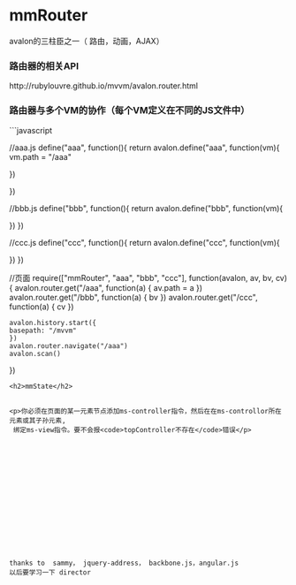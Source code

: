 mmRouter
=============

avalon的三柱臣之一（ 路由，动画，AJAX）


<h3>路由器的相关API</h3>
http://rubylouvre.github.io/mvvm/avalon.router.html

<h3>路由器与多个VM的协作（每个VM定义在不同的JS文件中）</h3>
```javascript

//aaa.js
define("aaa", function(){
   return  avalon.define("aaa", function(vm){
        vm.path = "/aaa"
  
   })

})

//bbb.js
define("bbb", function(){
   return avalon.define("bbb", function(vm){
       
 
   })
})

//ccc.js
define("ccc", function(){
    return avalon.define("ccc", function(vm){
     
   })
})

//页面
require(["mmRouter", "aaa", "bbb", "ccc"], function(avalon, av, bv, cv){
    avalon.router.get("/aaa", function(a) {
       av.path = a
    })
    avalon.router.get("/bbb", function(a) {
        bv
    })
    avalon.router.get("/ccc", function(a) {
       cv
    })
   
    avalon.history.start({
    basepath: "/mvvm"
    })
    avalon.router.navigate("/aaa")
    avalon.scan()

})
```
<h2>mmState</h2>


<p>你必须在页面的某一元素节点添加ms-controller指令，然后在在ms-controllor所在元素或其子孙元素,
 绑定ms-view指令。要不会报<code>topController不存在</code>错误</p>
















thanks to  sammy， jquery-address， backbone.js，angular.js
以后要学习一下 director
